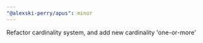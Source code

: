 ```yaml
---
"@alexski-perry/apus": minor
---
```


Refactor cardinality system, and add new cardinality 'one-or-more'
